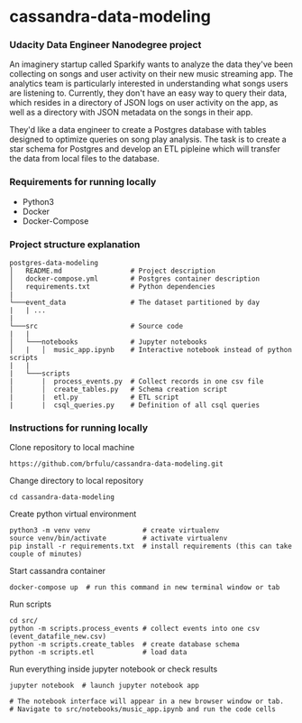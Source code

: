 # cassandra-data-modeling

### Udacity Data Engineer Nanodegree project
An imaginery startup called Sparkify wants to analyze the data they've been collecting on songs and user activity on their new music streaming app. The analytics team is particularly interested in understanding what songs users are listening to. Currently, they don't have an easy way to query their data, which resides in a directory of JSON logs on user activity on the app, as well as a directory with JSON metadata on the songs in their app.

They'd like a data engineer to create a Postgres database with tables designed to optimize queries on song play analysis. The task is to create a star schema for Postgres and develop an ETL pipleine which will transfer the data from local files to the database.

### Requirements for running locally
- Python3 
- Docker
- Docker-Compose 

### Project structure explanation
```
postgres-data-modeling
│   README.md                 # Project description
│   docker-compose.yml        # Postgres container description   
│   requirements.txt          # Python dependencies
|
└───event_data                # The dataset partitioned by day
|   | ...
|                 
└───src                       # Source code
|   |               
│   └───notebooks             # Jupyter notebooks
│   |   │  music_app.ipynb    # Interactive notebook instead of python scripts
|   |   
|   └───scripts
|       |  process_events.py  # Collect records in one csv file
│       │  create_tables.py   # Schema creation script
|       |  etl.py             # ETL script
|       |  csql_queries.py    # Definition of all csql queries
```

### Instructions for running locally

Clone repository to local machine
```
https://github.com/brfulu/cassandra-data-modeling.git
```

Change directory to local repository
```
cd cassandra-data-modeling
```

Create python virtual environment
```
python3 -m venv venv             # create virtualenv
source venv/bin/activate         # activate virtualenv
pip install -r requirements.txt  # install requirements (this can take couple of minutes)
```

Start cassandra container
```
docker-compose up  # run this command in new terminal window or tab
```

Run scripts
```
cd src/
python -m scripts.process_events # collect events into one csv (event_datafile_new.csv)
python -m scripts.create_tables  # create database schema
python -m scripts.etl            # load data
```

Run everything inside jupyter notebook or check results
```
jupyter notebook  # launch jupyter notebook app

# The notebook interface will appear in a new browser window or tab.
# Navigate to src/notebooks/music_app.ipynb and run the code cells
```
